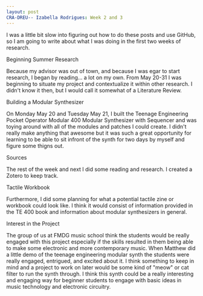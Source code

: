 ```yaml
---
layout: post
CRA-DREU-- Izabella Rodrigues: Week 2 and 3 
---
```


I was a little bit slow into figuring out how to do these posts and use GitHub, so I am going to write about what I was doing in the first two weeks of research. 

Beginning Summer Research 

Because my advisor was out of town, and because I was egar to start research, I began by reading... a lot on my own. From May 20-31 I was beginning to situate my project and contextualize it within other research. I didn't know it then, but I would call it somewhat of a Literature Review. 

Building a Modular Synthesizer 

On Monday May 20 and Tuesday May 21, I built the Teenage Engineering Pocket Operator Modular 400 Modular Synthesizer with Sequencer and was toying around with all of the modules and patches I could create. I didn't really make anything that awesome but it was such a great opportunity for learning to be able to sit infront of the synth for two days by myself and figure some thigns out. 

Sources

The rest of the week and next I did some reading and research. I created a Zotero to keep track. 

Tactile Workbook

Furthermore, I did some planning for what a potential tactile zine or workbook could look like. I think it would consist of information provided in the TE 400 book and information about modular synthesizers in general.  

Interest in the Project

The group of us at FMDG music school think the students would be really engaged with this project especially if the skills resulted in them being able to make some electronic and more contemporary music. When Matthew did a little demo of the teenage engineering modular synth the students were really engaged, entrigued, and excited about it. I think something to keep in mind and a project to work on later would be some kind of "meow" or cat filter to run the synth through. I think this synth could be a really interesting and engaging way for beginner students to engage with basic ideas in music technology and electronic circuitry. 
